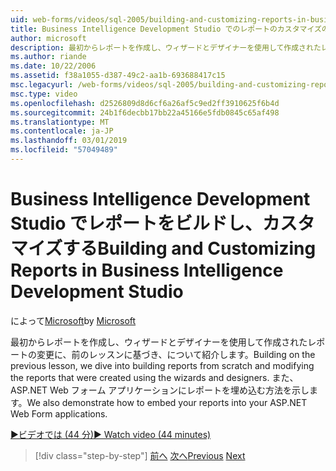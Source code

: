 ```yaml
---
uid: web-forms/videos/sql-2005/building-and-customizing-reports-in-business-intelligence-development-studio
title: Business Intelligence Development Studio でのレポートのカスタマイズのビルドと |Microsoft Docs
author: microsoft
description: 最初からレポートを作成し、ウィザードとデザイナーを使用して作成されたレポートの変更に、前のレッスンに基づき、について紹介します。 私たちをしています.
ms.author: riande
ms.date: 10/22/2006
ms.assetid: f38a1055-d387-49c2-aa1b-693688417c15
msc.legacyurl: /web-forms/videos/sql-2005/building-and-customizing-reports-in-business-intelligence-development-studio
msc.type: video
ms.openlocfilehash: d2526809d8d6cf6a26af5c9ed2ff3910625f6b4d
ms.sourcegitcommit: 24b1f6decbb17bb22a45166e5fdb0845c65af498
ms.translationtype: MT
ms.contentlocale: ja-JP
ms.lasthandoff: 03/01/2019
ms.locfileid: "57049489"
---
```

<a name="building-and-customizing-reports-in-business-intelligence-development-studio"></a><span data-ttu-id="92146-104">Business Intelligence Development Studio でレポートをビルドし、カスタマイズする</span><span class="sxs-lookup"><span data-stu-id="92146-104">Building and Customizing Reports in Business Intelligence Development Studio</span></span>
====================
<span data-ttu-id="92146-105">によって[Microsoft](https://github.com/microsoft)</span><span class="sxs-lookup"><span data-stu-id="92146-105">by [Microsoft](https://github.com/microsoft)</span></span>

<span data-ttu-id="92146-106">最初からレポートを作成し、ウィザードとデザイナーを使用して作成されたレポートの変更に、前のレッスンに基づき、について紹介します。</span><span class="sxs-lookup"><span data-stu-id="92146-106">Building on the previous lesson, we dive into building reports from scratch and modifying the reports that were created using the wizards and designers.</span></span> <span data-ttu-id="92146-107">また、ASP.NET Web フォーム アプリケーションにレポートを埋め込む方法を示します。</span><span class="sxs-lookup"><span data-stu-id="92146-107">We also demonstrate how to embed your reports into your ASP.NET Web Form applications.</span></span>

[<span data-ttu-id="92146-108">&#9654;ビデオでは (44 分)</span><span class="sxs-lookup"><span data-stu-id="92146-108">&#9654; Watch video (44 minutes)</span></span>](https://channel9.msdn.com/Blogs/ASP-NET-Site-Videos/building-and-customizing-reports-in-business-intelligence-development-studio)

> [!div class="step-by-step"]
> <span data-ttu-id="92146-109">[前へ](getting-started-with-reporting-services.md)
> [次へ](creating-and-using-stored-procedures.md)</span><span class="sxs-lookup"><span data-stu-id="92146-109">[Previous](getting-started-with-reporting-services.md)
[Next](creating-and-using-stored-procedures.md)</span></span>
